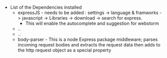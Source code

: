 * List of the Dependencies installed
  * expressJS - needs to be added : settings -> language & framworks -> javascript -> Libraries -> download -> search for express. 
    * This will enable the autocomplete and suggestion for webstorm
  * ..
  * ..
  * body-parser - This is a node Express package middleware; parses incoming  request bodies and extracts the request data then adds to the http request object as a special property
  
